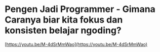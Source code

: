 # Pengen Jadi Programmer - Gimana Caranya biar kita fokus dan konsisten belajar ngoding?

[https://youtu.be/M-4dSrMmWao](https://youtu.be/M-4dSrMmWao)
